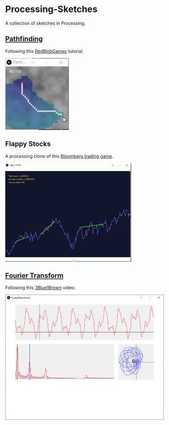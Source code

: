 # Processing-Sketches
A collection of sketches in Processing.

## [Pathfinding](/Pathfind1)

Following this [RedBlobGames](https://www.redblobgames.com/pathfinding/a-star/introduction.html) tutorial.

![pathfind](/Pathfind1/pathfind.gif)

## Flappy Stocks

A processing clone of this [Bloomberg trading game](https://www.bloomberg.com/features/2015-stock-chart-trading-game/).

![flappy stocks](/Flappy_Stocks1/flappy%20stocks.gif)

## [Fourier Transform](/FourierTransform3)

Following this [3Blue1Brown](https://www.youtube.com/watch?v=spUNpyF58BY) video.

![fourier](/FourierTransform3/screenshot1.png)


